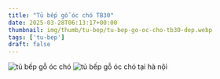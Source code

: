 ```yaml
---
title: "Tủ bếp gỗ óc chó TB30"
date: 2025-03-28T06:13:17+00:00
thumbnail: img/thumb/tu-bep/tu-bep-go-oc-cho-tb30-dep.webp
tags: ['tu-bep']
draft: false
---
```

![tủ bếp gỗ óc chó](/img/tu-bep/tb30/tu-bep-go-oc-cho-tb30-1.webp)
![tủ bếp gỗ óc chó tại hà nội](/img/tu-bep/tb30/tu-bep-go-oc-cho-tb30-2.webp)